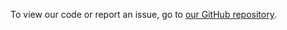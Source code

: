 To view our code or report an issue, go to [our GitHub repository](https://github.com/yrsegal/LaserQueue).